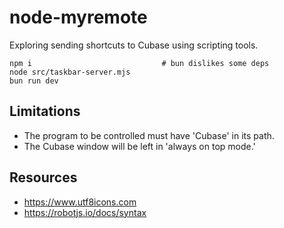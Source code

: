 # node-myremote

Exploring sending shortcuts to Cubase using scripting tools.

    npm i                             # bun dislikes some deps
    node src/taskbar-server.mjs
    bun run dev

## Limitations

* The program to be controlled must have 'Cubase' in its path.
* The Cubase window will be left in 'always on top mode.'


## Resources

* https://www.utf8icons.com
* https://robotjs.io/docs/syntax